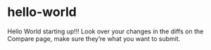 # hello-world
Hello World starting up!!!
Look over your changes in the diffs on the Compare page, make sure they’re what you want to submit.
